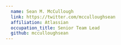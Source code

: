 ```yaml
---
  name: Sean M. McCullough
  link: https://twitter.com/mcculloughsean
  affiliation: Atlassian
  occupation_title: Senior Team Lead
  github: mcculloughsean
---
```

